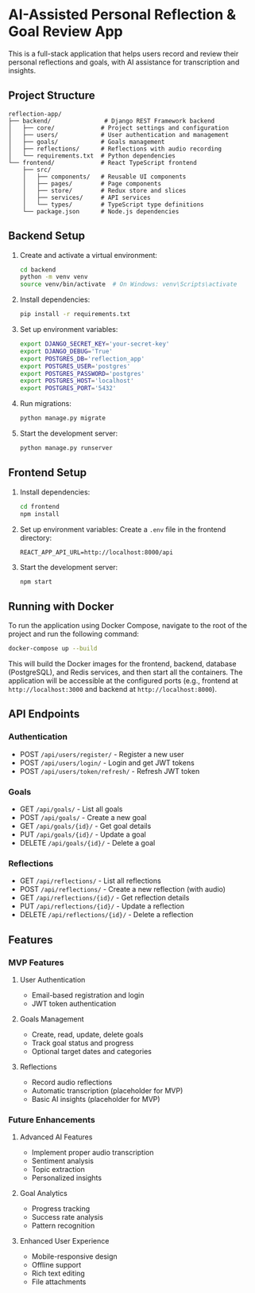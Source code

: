 # AI-Assisted Personal Reflection & Goal Review App

This is a full-stack application that helps users record and review their personal reflections and goals, with AI assistance for transcription and insights.

## Project Structure

```
reflection-app/
├── backend/               # Django REST Framework backend
│   ├── core/             # Project settings and configuration
│   ├── users/            # User authentication and management
│   ├── goals/            # Goals management
│   ├── reflections/      # Reflections with audio recording
│   └── requirements.txt  # Python dependencies
└── frontend/             # React TypeScript frontend
    ├── src/
    │   ├── components/   # Reusable UI components
    │   ├── pages/        # Page components
    │   ├── store/        # Redux store and slices
    │   ├── services/     # API services
    │   └── types/        # TypeScript type definitions
    └── package.json      # Node.js dependencies
```

## Backend Setup

1. Create and activate a virtual environment:
   ```bash
   cd backend
   python -m venv venv
   source venv/bin/activate  # On Windows: venv\Scripts\activate
   ```

2. Install dependencies:
   ```bash
   pip install -r requirements.txt
   ```

3. Set up environment variables:
   ```bash
   export DJANGO_SECRET_KEY='your-secret-key'
   export DJANGO_DEBUG='True'
   export POSTGRES_DB='reflection_app'
   export POSTGRES_USER='postgres'
   export POSTGRES_PASSWORD='postgres'
   export POSTGRES_HOST='localhost'
   export POSTGRES_PORT='5432'
   ```

4. Run migrations:
   ```bash
   python manage.py migrate
   ```

5. Start the development server:
   ```bash
   python manage.py runserver
   ```

## Frontend Setup

1. Install dependencies:
   ```bash
   cd frontend
   npm install
   ```

2. Set up environment variables:
   Create a `.env` file in the frontend directory:
   ```
   REACT_APP_API_URL=http://localhost:8000/api
   ```

3. Start the development server:
   ```bash
   npm start
   ```

## Running with Docker

To run the application using Docker Compose, navigate to the root of the project and run the following command:

```bash
docker-compose up --build
```

This will build the Docker images for the frontend, backend, database (PostgreSQL), and Redis services, and then start all the containers. The application will be accessible at the configured ports (e.g., frontend at `http://localhost:3000` and backend at `http://localhost:8000`).

## API Endpoints

### Authentication
- POST `/api/users/register/` - Register a new user
- POST `/api/users/login/` - Login and get JWT tokens
- POST `/api/users/token/refresh/` - Refresh JWT token

### Goals
- GET `/api/goals/` - List all goals
- POST `/api/goals/` - Create a new goal
- GET `/api/goals/{id}/` - Get goal details
- PUT `/api/goals/{id}/` - Update a goal
- DELETE `/api/goals/{id}/` - Delete a goal

### Reflections
- GET `/api/reflections/` - List all reflections
- POST `/api/reflections/` - Create a new reflection (with audio)
- GET `/api/reflections/{id}/` - Get reflection details
- PUT `/api/reflections/{id}/` - Update a reflection
- DELETE `/api/reflections/{id}/` - Delete a reflection

## Features

### MVP Features
1. User Authentication
   - Email-based registration and login
   - JWT token authentication

2. Goals Management
   - Create, read, update, delete goals
   - Track goal status and progress
   - Optional target dates and categories

3. Reflections
   - Record audio reflections
   - Automatic transcription (placeholder for MVP)
   - Basic AI insights (placeholder for MVP)

### Future Enhancements
1. Advanced AI Features
   - Implement proper audio transcription
   - Sentiment analysis
   - Topic extraction
   - Personalized insights

2. Goal Analytics
   - Progress tracking
   - Success rate analysis
   - Pattern recognition

3. Enhanced User Experience
   - Mobile-responsive design
   - Offline support
   - Rich text editing
   - File attachments